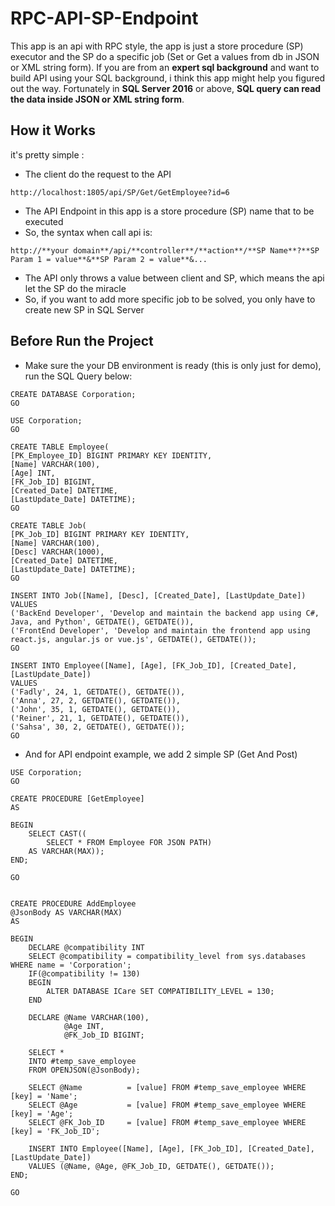 # RPC-API-SP-Endpoint
This app is an api with RPC style, the app is just a store procedure (SP) executor and the SP do a specific job (Set or Get a values from db in JSON or XML string form).
If you are from an **expert sql background** and want to build API using your SQL background, i think this app might help you figured out the way. 
Fortunately in **SQL Server 2016** or above, **SQL query can read the data inside JSON or XML string form**.

## How it Works
it's pretty simple :
* The client do the request to the API
```
http://localhost:1805/api/SP/Get/GetEmployee?id=6
```
* The API Endpoint in this app is a store procedure (SP) name that to be executed
* So, the syntax when call api is:
```
http://**your domain**/api/**controller**/**action**/**SP Name**?**SP Param 1 = value**&**SP Param 2 = value**&...
```
* The API only throws a value between client and SP, which means the api let the SP do the miracle
* So, if you want to add more specific job to be solved, you only have to create new SP in SQL Server

## Before Run the Project
* Make sure the your DB environment is ready (this is only just for demo), run the SQL Query below:
```
CREATE DATABASE Corporation;
GO

USE Corporation;
GO

CREATE TABLE Employee(
[PK_Employee_ID] BIGINT PRIMARY KEY IDENTITY, 
[Name] VARCHAR(100), 
[Age] INT,
[FK_Job_ID] BIGINT, 
[Created_Date] DATETIME, 
[LastUpdate_Date] DATETIME);
GO

CREATE TABLE Job(
[PK_Job_ID] BIGINT PRIMARY KEY IDENTITY,
[Name] VARCHAR(100),
[Desc] VARCHAR(1000),
[Created_Date] DATETIME, 
[LastUpdate_Date] DATETIME);
GO

INSERT INTO Job([Name], [Desc], [Created_Date], [LastUpdate_Date]) 
VALUES
('BackEnd Developer', 'Develop and maintain the backend app using C#, Java, and Python', GETDATE(), GETDATE()), 
('FrontEnd Developer', 'Develop and maintain the frontend app using react.js, angular.js or vue.js', GETDATE(), GETDATE());
GO

INSERT INTO Employee([Name], [Age], [FK_Job_ID], [Created_Date], [LastUpdate_Date]) 
VALUES
('Fadly', 24, 1, GETDATE(), GETDATE()),
('Anna', 27, 2, GETDATE(), GETDATE()),
('John', 35, 1, GETDATE(), GETDATE()),
('Reiner', 21, 1, GETDATE(), GETDATE()),
('Sahsa', 30, 2, GETDATE(), GETDATE());
GO
```
* And for API endpoint example, we add 2 simple SP (Get And Post)
```
USE Corporation;
GO

CREATE PROCEDURE [GetEmployee]
AS

BEGIN
	SELECT CAST((
		SELECT * FROM Employee FOR JSON PATH) 
	AS VARCHAR(MAX));
END;

GO


CREATE PROCEDURE AddEmployee
@JsonBody AS VARCHAR(MAX)
AS

BEGIN
	DECLARE @compatibility INT
	SELECT @compatibility = compatibility_level from sys.databases WHERE name = 'Corporation';
	IF(@compatibility != 130)
	BEGIN
		ALTER DATABASE ICare SET COMPATIBILITY_LEVEL = 130;
	END

	DECLARE @Name VARCHAR(100),			
			@Age INT,
			@FK_Job_ID BIGINT;
					
	SELECT * 
	INTO #temp_save_employee
	FROM OPENJSON(@JsonBody);
	
	SELECT @Name		  = [value] FROM #temp_save_employee WHERE [key] = 'Name';	
	SELECT @Age			  = [value] FROM #temp_save_employee WHERE [key] = 'Age';
	SELECT @FK_Job_ID	  = [value] FROM #temp_save_employee WHERE [key] = 'FK_Job_ID';

	INSERT INTO Employee([Name], [Age], [FK_Job_ID], [Created_Date], [LastUpdate_Date])
	VALUES (@Name, @Age, @FK_Job_ID, GETDATE(), GETDATE());
END;

GO
```
